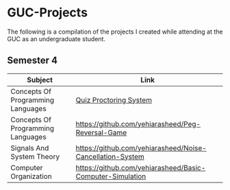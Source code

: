 # GUC-Projects
The following is a compilation of the projects I created while attending at the GUC as an undergraduate student.

## Semester 4
| Subject | Link |
| --- | --- |
| Concepts Of Programming Languages | [Quiz Proctoring System](https://github.com/yehiarasheed/Quiz-Proctoring-System) |
| Concepts Of Programming Languages | https://github.com/yehiarasheed/Peg-Reversal-Game |
| Signals And System Theory | https://github.com/yehiarasheed/Noise-Cancellation-System |
| Computer Organization | https://github.com/yehiarasheed/Basic-Computer-Simulation |




